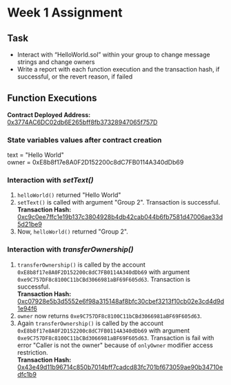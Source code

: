 # Week 1 Assignment

## Task
- Interact with “HelloWorld.sol” within your group to change message strings and change owners
- Write a report with each function execution and the transaction hash, if successful, or the revert reason, if failed

## Function Executions
**Contract Deployed Address:** [0x3774AC6DC02db6E265bff8fb37328947065f757D](https://goerli.etherscan.io/address/0x3774ac6dc02db6e265bff8fb37328947065f757d)

### State variables values after contract creation
text = "Hello World"\
owner = 0xE8b8f17e8A0F2D152200c8dC7FB0114A340dDb69

### Interaction with ***setText()***
1. `helloWorld()` returned "Hello World"
2. `setText()` is called with argument "Group 2". Transaction is successful.\
   **Transaction Hash:** [0xc9c0ee7ffc1e19b137c3804928b4db42cab044b6fb7581d47006ae33d5d21be9](https://goerli.etherscan.io/tx/0xc9c0ee7ffc1e19b137c3804928b4db42cab044b6fb7581d47006ae33d5d21be9)
3. Now,  `helloWorld()` returned "Group 2".

### Interaction with ***transferOwnership()***
1. `transferOwnership()` is called by the account `0xE8b8f17e8A0F2D152200c8dC7FB0114A340dDb69` with argument `0xe9C757DF8c8100C11bCBd3066981aBF69F605d63`. Transaction is successful.\
   **Transaction Hash:** [0xc07928e5b3d5552e6f98a315148af8bfc30cbef3213f10cb02e3cd4d9d1e94f6](https://goerli.etherscan.io/tx/0xc07928e5b3d5552e6f98a315148af8bfc30cbef3213f10cb02e3cd4d9d1e94f6)
2. `owner` now returns `0xe9C757DF8c8100C11bCBd3066981aBF69F605d63`.
3. Again `transferOwnership()` is called by the account `0xE8b8f17e8A0F2D152200c8dC7FB0114A340dDb69` with argument `0xe9C757DF8c8100C11bCBd3066981aBF69F605d63`. Transaction is fail with error "Caller is not the owner" because of `onlyOwner` modifier access restriction.\
   **Transaction Hash:** [0x43e49d11b96714c850b7014bff7cadcd83fc701bf673059ae90b34710edfc1b9](https://goerli.etherscan.io/tx/0x43e49d11b96714c850b7014bff7cadcd83fc701bf673059ae90b34710edfc1b9)